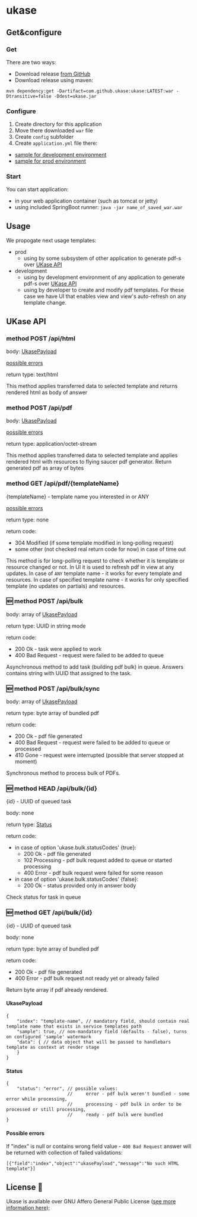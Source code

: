 # ukase

## Get&amp;configure

### Get
There are two ways:
- Download release [from GitHub](https://github.com/ukase/ukase/releases/download/Ukase-1.3/ukase-1.3.war)
- Download release using maven:
```
mvn dependency:get -Dartifact=com.github.ukase:ukase:LATEST:war -Dtransitive=false -Ddest=ukase.jar
```

### Configure
1. Create directory for this application
2. Move there downloaded `war` file
3. Create `config` subfolder
4. Create `application.yml` file there:
  - [sample for development environment](/samples/dev/application.yml)
  - [sample for prod environment](/samples/prod/application.yml)
  
### Start

You can start application:
- in your web application container (such as tomcat or jetty)
- using included SpringBoot runner: `java -jar name_of_saved_war.war`

## Usage

We propogate next usage templates:
* prod
  - using by some subsystem of other application to generate pdf-s over [UKase API](#UKase_API)
* development
  - using by development environment of any application to generate pdf-s over [UKase API](#UKase_API)
  - using by developer to create and modify pdf templates. For these case we have UI that enables view and view's auto-refresh on any template change. 

## UKase API

### method POST /api/html

body: [UkasePayload](#ukasepayload)

[possible errors](#possible-errors)

return type: text/html

This method applies transferred data to selected template and returns rendered html as body of answer  

### method POST /api/pdf

body: [UkasePayload](#ukasepayload)

[possible errors](#possible-errors)

return type: application/octet-stream

This method applies transferred data to selected template and applies rendered html with resources to flying saucer pdf generator.
Return generated pdf as array of bytes

### method GET /api/pdf/{templateName}

{templateName} - template name you interested in or ANY 

[possible errors](#possible-errors)

return type: none

return code:
- 304 Modified (if some template modified in long-polling request)
- some other (not checked real return code for now) in case of time out 

This method is for long-polling request to check whether it is template or resource changed or not. In UI it is used to
refresh pdf in view at any updates.
In case of `ANY` template name - it works for every template and resources.
In case of specified template name - it works for only specified template (no updates on partials) and resources.

### :new: method POST /api/bulk

body: array of [UkasePayload](#ukasepayload)

return type: UUID in string mode

return code:
- 200 Ok - task were applied to work
- 400 Bad Request - request were failed to be added to queue 

Asynchronous method to add task (building pdf bulk) in queue. Answers contains string with UUID that assigned
to the task.

### :new: method POST /api/bulk/sync

body: array of [UkasePayload](#ukasepayload)

return type: byte array of bundled pdf

return code:
- 200 Ok - pdf file generated
- 400 Bad Request - request were failed to be added to queue or processed 
- 410 Gone - request were interrupted (possible that server stopped at moment) 

Synchronous method to process bulk of PDFs.

### :new: method HEAD /api/bulk/{id}

{id} - UUID of queued task

body: none

return type: [Status](#status)

return code:
* in case of option 'ukase.bulk.statusCodes' {true}:
  - 200 Ok - pdf file generated
  - 102 Processing - pdf bulk request added to queue or started processing 
  - 400 Error - pdf bulk request were failed for some reason 
* in case of option 'ukase.bulk.statusCodes' {false}:
  - 200 Ok - status provided only in answer body

Check status for task in queue 

### :new: method GET /api/bulk/{id}

{id} - UUID of queued task

body: none

return type: byte array of bundled pdf

return code:
- 200 Ok - pdf file generated
- 400 Error - pdf bulk request not ready yet or already failed 

Return byte array if pdf already rendered.


#### UkasePayload
```
{
    "index": "template-name", // mandatory field, should contain real template name that exists in service templates path
    "sample": true, // non-mandatory field (defaults - false), turns on configured 'sample' watermark
    "data": { // data object that will be passed to handlebars template as context at render stage
    }
}
```

#### Status
```
{
    "status": "error", // possible values:
                       //     error - pdf bulk weren't bundled - some error while processing,
                       //     processing - pdf bulk in order to be processed or still processing,
                       //     ready - pdf bulk were bundled
}
```

#### Possible errors
If "index" is null or contains wrong field value - `400 Bad Request` answer will be returned with collection of failed validations:
```
[{"field":"index","object":"ukasePayload","message":"No such HTML template"}]
```

## License :scroll:
Ukase is available over GNU Affero General Public License ([see more information here](http://www.gnu.org/licenses/));